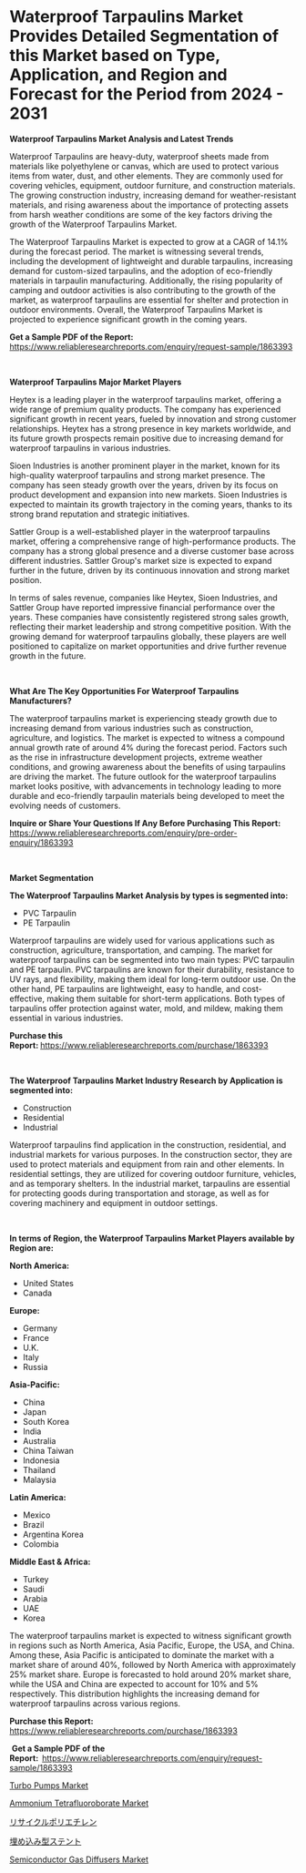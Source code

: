 <p><h1>Waterproof Tarpaulins Market Provides Detailed Segmentation of this Market based on Type, Application, and Region and Forecast for the Period from 2024 - 2031</h1></p><p><strong>Waterproof Tarpaulins Market Analysis and Latest Trends</strong></p>
<p><p>Waterproof Tarpaulins are heavy-duty, waterproof sheets made from materials like polyethylene or canvas, which are used to protect various items from water, dust, and other elements. They are commonly used for covering vehicles, equipment, outdoor furniture, and construction materials. The growing construction industry, increasing demand for weather-resistant materials, and rising awareness about the importance of protecting assets from harsh weather conditions are some of the key factors driving the growth of the Waterproof Tarpaulins Market.</p><p>The Waterproof Tarpaulins Market is expected to grow at a CAGR of 14.1% during the forecast period. The market is witnessing several trends, including the development of lightweight and durable tarpaulins, increasing demand for custom-sized tarpaulins, and the adoption of eco-friendly materials in tarpaulin manufacturing. Additionally, the rising popularity of camping and outdoor activities is also contributing to the growth of the market, as waterproof tarpaulins are essential for shelter and protection in outdoor environments. Overall, the Waterproof Tarpaulins Market is projected to experience significant growth in the coming years.</p></p>
<p><strong>Get a Sample PDF of the Report:&nbsp;</strong> <a href="https://www.reliableresearchreports.com/enquiry/request-sample/1863393">https://www.reliableresearchreports.com/enquiry/request-sample/1863393</a></p>
<p>&nbsp;</p>
<p><strong>Waterproof Tarpaulins Major Market Players</strong></p>
<p><p>Heytex is a leading player in the waterproof tarpaulins market, offering a wide range of premium quality products. The company has experienced significant growth in recent years, fueled by innovation and strong customer relationships. Heytex has a strong presence in key markets worldwide, and its future growth prospects remain positive due to increasing demand for waterproof tarpaulins in various industries.</p><p>Sioen Industries is another prominent player in the market, known for its high-quality waterproof tarpaulins and strong market presence. The company has seen steady growth over the years, driven by its focus on product development and expansion into new markets. Sioen Industries is expected to maintain its growth trajectory in the coming years, thanks to its strong brand reputation and strategic initiatives.</p><p>Sattler Group is a well-established player in the waterproof tarpaulins market, offering a comprehensive range of high-performance products. The company has a strong global presence and a diverse customer base across different industries. Sattler Group's market size is expected to expand further in the future, driven by its continuous innovation and strong market position.</p><p>In terms of sales revenue, companies like Heytex, Sioen Industries, and Sattler Group have reported impressive financial performance over the years. These companies have consistently registered strong sales growth, reflecting their market leadership and strong competitive position. With the growing demand for waterproof tarpaulins globally, these players are well positioned to capitalize on market opportunities and drive further revenue growth in the future.</p></p>
<p>&nbsp;</p>
<p><strong>What Are The Key Opportunities For Waterproof Tarpaulins Manufacturers?</strong></p>
<p><p>The waterproof tarpaulins market is experiencing steady growth due to increasing demand from various industries such as construction, agriculture, and logistics. The market is expected to witness a compound annual growth rate of around 4% during the forecast period. Factors such as the rise in infrastructure development projects, extreme weather conditions, and growing awareness about the benefits of using tarpaulins are driving the market. The future outlook for the waterproof tarpaulins market looks positive, with advancements in technology leading to more durable and eco-friendly tarpaulin materials being developed to meet the evolving needs of customers.</p></p>
<p><strong>Inquire or Share Your Questions If Any Before Purchasing This Report:</strong> <a href="https://www.reliableresearchreports.com/enquiry/pre-order-enquiry/1863393">https://www.reliableresearchreports.com/enquiry/pre-order-enquiry/1863393</a></p>
<p>&nbsp;</p>
<p><strong>Market Segmentation</strong></p>
<p><strong>The Waterproof Tarpaulins Market Analysis by types is segmented into:</strong></p>
<p><ul><li>PVC Tarpaulin</li><li>PE Tarpaulin</li></ul></p>
<p><p>Waterproof tarpaulins are widely used for various applications such as construction, agriculture, transportation, and camping. The market for waterproof tarpaulins can be segmented into two main types: PVC tarpaulin and PE tarpaulin. PVC tarpaulins are known for their durability, resistance to UV rays, and flexibility, making them ideal for long-term outdoor use. On the other hand, PE tarpaulins are lightweight, easy to handle, and cost-effective, making them suitable for short-term applications. Both types of tarpaulins offer protection against water, mold, and mildew, making them essential in various industries.</p></p>
<p><strong>Purchase this Report:&nbsp;</strong><a href="https://www.reliableresearchreports.com/purchase/1863393">https://www.reliableresearchreports.com/purchase/1863393</a></p>
<p>&nbsp;</p>
<p><strong>The Waterproof Tarpaulins Market Industry Research by Application is segmented into:</strong></p>
<p><ul><li>Construction</li><li>Residential</li><li>Industrial</li></ul></p>
<p><p>Waterproof tarpaulins find application in the construction, residential, and industrial markets for various purposes. In the construction sector, they are used to protect materials and equipment from rain and other elements. In residential settings, they are utilized for covering outdoor furniture, vehicles, and as temporary shelters. In the industrial market, tarpaulins are essential for protecting goods during transportation and storage, as well as for covering machinery and equipment in outdoor settings.</p></p>
<p>&nbsp;</p>
<p><strong>In terms of Region, the Waterproof Tarpaulins Market Players available by Region are:</strong></p>
<p>
    <p> <strong> North America: </strong>
        <ul>
            <li>United States</li>
            <li>Canada</li>
        </ul>
        </p> 
    <p> <strong> Europe: </strong>
        <ul>
            <li>Germany</li>
            <li>France</li>
            <li>U.K.</li>
            <li>Italy</li>
            <li>Russia</li>
        </ul>
        </p> 
    <p> <strong> Asia-Pacific: </strong>
        <ul>
            <li>China</li>
            <li>Japan</li>
            <li>South Korea</li>
            <li>India</li>
            <li>Australia</li>
            <li>China Taiwan</li>
            <li>Indonesia</li>
            <li>Thailand</li>
            <li>Malaysia</li>
        </ul>
        </p> 
    <p> <strong> Latin America: </strong>
        <ul>
            <li>Mexico</li>
            <li>Brazil</li>
            <li>Argentina Korea</li>
            <li>Colombia</li>
        </ul>
        </p> 
    <p> <strong> Middle East & Africa: </strong>
        <ul>
            <li>Turkey</li>
            <li>Saudi</li>
            <li>Arabia</li>
            <li>UAE</li>
            <li>Korea</li>
        </ul>
    </p>
    </p>
<p><p>The waterproof tarpaulins market is expected to witness significant growth in regions such as North America, Asia Pacific, Europe, the USA, and China. Among these, Asia Pacific is anticipated to dominate the market with a market share of around 40%, followed by North America with approximately 25% market share. Europe is forecasted to hold around 20% market share, while the USA and China are expected to account for 10% and 5% respectively. This distribution highlights the increasing demand for waterproof tarpaulins across various regions.</p></p>
<p><strong>Purchase this Report: </strong><a href="https://www.reliableresearchreports.com/purchase/1863393">https://www.reliableresearchreports.com/purchase/1863393</a></p>
<p>&nbsp;<strong>Get a Sample PDF of the Report:&nbsp;&nbsp;</strong><a href="https://www.reliableresearchreports.com/enquiry/request-sample/1863393">https://www.reliableresearchreports.com/enquiry/request-sample/1863393</a></p>
<p><strong></strong></p>
<p><p><a href="https://issuu.com/reportprime-2/docs/turbo-pumps-market-size-2030.pptx">Turbo Pumps Market</a></p><p><a href="https://github.com/dx0328/Market-Research-Report-List-1/blob/main/ammonium-tetrafluoroborate-market.md">Ammonium Tetrafluoroborate Market</a></p><p><a href="https://github.com/mcbeesbxa270/Market-Research-Report-List-1/blob/main/1381573192388.md">リサイクルポリエチレン</a></p><p><a href="https://github.com/ksxzwxabcuynh011/Market-Research-Report-List-1/blob/main/3996670192387.md">埋め込み型ステント</a></p><p><a href="https://issuu.com/reportprime-2/docs/semiconductor-gas-diffusers-market-size-2030.pptx">Semiconductor Gas Diffusers Market</a></p></p>